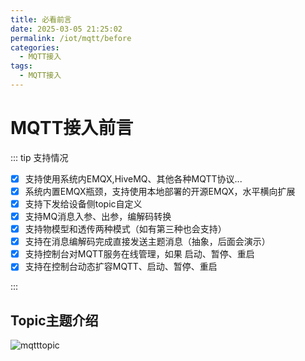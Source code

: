 ```yaml
---
title: 必看前言
date: 2025-03-05 21:25:02
permalink: /iot/mqtt/before
categories:
  - MQTT接入
tags:
  - MQTT接入
---
```


# MQTT接入前言

::: tip 支持情况

- [x] 支持使用系统内EMQX,HiveMQ、其他各种MQTT协议...
- [x] 系统内置EMQX瓶颈，支持使用本地部署的开源EMQX，水平横向扩展
- [x] 支持下发给设备侧topic自定义
- [x] 支持MQ消息入参、出参，编解码转换
- [x] 支持物模型和透传两种模式（如有第三种也会支持）
- [x] 支持在消息编解码完成直接发送主题消息（抽象，后面会演示）
- [x] 支持控制台对MQTT服务在线管理，如果 启动、暂停、重启
- [x] 支持在控制台动态扩容MQTT、启动、暂停、重启

:::

## Topic主题介绍

![mqtttopic](/02/mqtt/mqtttopic.png "mqtttopic")
